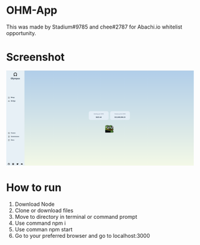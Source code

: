 # OHM-App

This was made by Stadium#9785 and chee#2787 for Abachi.io whitelist opportunity.

# Screenshot
![Alt text](/src/images/screenshot.PNG)

# How to run

1) Download Node
2) Clone or download files
3) Move to directory in terminal or command prompt
4) Use command npm i
5) Use comman npm start
6) Go to your preferred browser and go to localhost:3000

